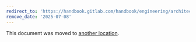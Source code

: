 ```yaml
---
redirect_to: 'https://handbook.gitlab.com/handbook/engineering/architecture/design-documents/gitlab_ci_events/proposal-3-using-the-gitlab-ci-events-folder/'
remove_date: '2025-07-08'
---
```


This document was moved to [another location](https://handbook.gitlab.com/handbook/engineering/architecture/design-documents/gitlab_ci_events/proposal-3-using-the-gitlab-ci-events-folder/).

<!-- This redirect file can be deleted after <2025-07-08>. -->
<!-- Redirects that point to other docs in the same project expire in three months. -->
<!-- Redirects that point to docs in a different project or site (for example, link is not relative and starts with `https:`) expire in one year. -->
<!-- Before deletion, see: https://docs.gitlab.com/ee/development/documentation/redirects.html -->
